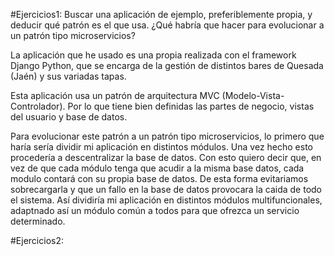 #Ejercicios1: Buscar una aplicación de ejemplo, preferiblemente propia, y deducir qué patrón es el que usa. ¿Qué habría que hacer para evolucionar a un patrón tipo microservicios?

La aplicación que he usado es una propia realizada con el framework Django Python, que se encarga de la gestión de distintos bares de Quesada (Jaén) y sus variadas tapas. 

Esta aplicación usa un patrón de arquitectura MVC (Modelo-Vista-Controlador). Por lo que tiene bien definidas las partes de negocio, vistas del usuario y base de datos. 

Para evolucionar este patrón a un patrón tipo microservicios, lo primero que haría sería dividir mi aplicación en distintos módulos. Una vez hecho esto procedería a descentralizar la base de datos. Con esto quiero decir que, en vez de que cada módulo tenga que acudir a la misma base datos, cada modulo contará con su propia base de datos. De esta forma evitariamos sobrecargarla y que un fallo en la base de datos provocara la caida de todo el sistema.
Así dividiría mi aplicación en distintos módulos multifuncionales, adaptnado así un módulo común a todos para que ofrezca un servicio determinado.

#Ejercicios2: 
